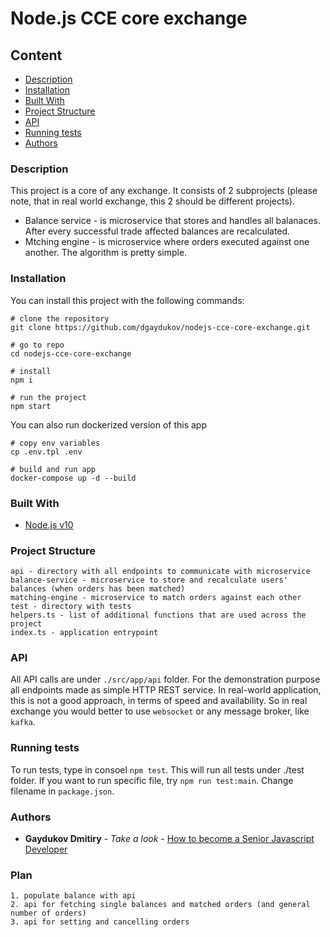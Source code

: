 # Node.js CCE core exchange

## Content
* [Description](#description)
* [Installation](#installation)
* [Built With](#built-with)
* [Project Structure](#project-structure)
* [API](#api)
* [Running tests](#running-tests)
* [Authors](#authors)

### Description

This project is a core of any exchange. It consists of 2 subprojects (please note, that in real world exchange, this 2 should be different projects).
* Balance service - is microservice that stores and handles all balanaces. After every successful trade affected balances are recalculated.
* Mtching engine - is microservice where orders executed against one another. The algorithm is pretty simple. 


### Installation

You can install this project with the following commands:
```shell
# clone the repository
git clone https://github.com/dgaydukov/nodejs-cce-core-exchange.git

# go to repo
cd nodejs-cce-core-exchange

# install
npm i

# run the project
npm start
```

You can also run dockerized version of this app
```shell
# copy env variables
cp .env.tpl .env

# build and run app
docker-compose up -d --build
```


### Built With

* [Node.js v10](https://nodejs.org/fr/blog/release/v10.0.0/)




### Project Structure
```
api - directory with all endpoints to communicate with microservice
balance-service - microservice to store and recalculate users' balances (when orders has been matched)
matching-engine - microservice to match orders against each other
test - directory with tests
helpers.ts - list of additional functions that are used across the project
index.ts - application entrypoint
```

### API

All API calls are under `./src/app/api` folder. For the demonstration purpose all endpoints made as simple HTTP REST service. In real-world application, this is not a good approach, in terms of speed and availability. So in real exchange you would better to use `websocket` or any message broker, like `kafka`.

### Running tests
To run tests, type in consoel `npm test`. This will run all tests under ./test folder. If you want to run specific file, try `npm run test:main`. Change filename in `package.json`.


### Authors

* **Gaydukov Dmitiry** - *Take a look* - [How to become a Senior Javascript Developer](https://github.com/dgaydukov/how-to-become-a-senior-js-developer)


### Plan
```
1. populate balance with api
2. api for fetching single balances and matched orders (and general number of orders)
3. api for setting and cancelling orders
```
